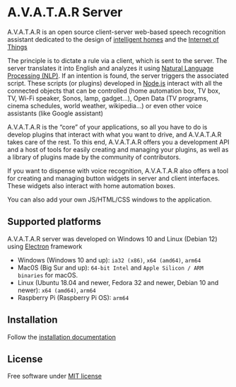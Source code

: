 # A.V.A.T.A.R Server

A.V.A.T.A.R is an open source client-server web-based speech recognition assistant dedicated to the design of [intelligent homes](https://en.wikipedia.org/wiki/Home_automation) and the [Internet of Things](https://en.wikipedia.org/wiki/Internet_of_things)

The principle is to dictate a rule via a client, which is sent to the server. The server translates it into English and analyzes it using [Natural Language Processing (NLP)](https://en.wikipedia.org/wiki/Natural_language_processing). If an intention is found, the server triggers the associated script. These scripts (or plugins) developed in [Node.js](https://nodejs.org/) interact with all the connected objects that can be controlled (home automation box, TV box, TV, Wi-Fi speaker, Sonos, lamp, gadget...), Open Data (TV programs, cinema schedules, world weather, wikipedia...) or even other voice assistants (like Google assistant)

A.V.A.T.A.R is the “core” of your applications, so all you have to do is develop plugins that interact with what you want to drive, and A.V.A.T.A.R takes care of the rest. To this end, A.V.A.T.A.R offers you a development API and a host of tools for easily creating and managing your plugins, as well as a library of plugins made by the community of contributors.  

If you want to dispense with voice recognition, A.V.A.T.A.R also offers a tool for creating and managing button widgets in server and client interfaces. These widgets also interact with home automation boxes.  

You can also add your own JS/HTML/CSS windows to the application.

## Supported platforms

A.V.A.T.A.R server was developed on Windows 10 and Linux (Debian 12) using [Electron](https://www.electronjs.org/) framework

* Windows (Windows 10 and up): `ia32 (x86)`, `x64 (amd64)`, `arm64`
* Mac0S (Big Sur and up): `64-bit Intel` and `Apple Silicon / ARM binaries` for macOS.
* Linux (Ubuntu 18.04 and newer, Fedora 32 and newer, Debian 10 and newer): `x64 (amd64)`, `arm64`
* Raspberry Pi (Raspberry Pi OS): `arm64`


## Installation

Follow the [installation documentation](https://avatar-home-automation.github.io/docs/)

## License
Free software under [MIT license](https://github.com/avatar-home-automation/A.V.A.T.A.R-Server/blob/master/LICENSE)

